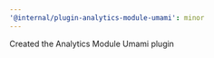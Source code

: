 ```yaml
---
'@internal/plugin-analytics-module-umami': minor
---
```


Created the Analytics Module Umami plugin

